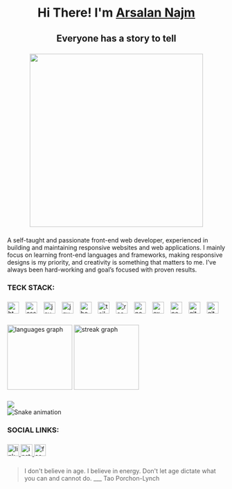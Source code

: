 <h1 align="center">Hi There! I'm <a href="https://arsalan-najm.web.app/"><u>Arsalan Najm</u></a></h1>

###

<h2 align="center">Everyone has a story to tell</h2>

###

<p align="left"></p>

###

<div align="center">
  <img height="400" src="https://user-images.githubusercontent.com/64060848/106156698-7ecd2500-619f-11eb-9701-7eafd0bc3acb.JPEG"  />
</div>

###

<p align="left">A self-taught and passionate front-end web developer, experienced in building and maintaining responsive websites and web applications. I mainly focus on learning front-end languages and frameworks, making responsive designs is my priority, and creativity is something that matters to me. I’ve always been hard-working and goal’s focused with proven results.</p>

###

<h3 align="left">TECK STACK:</h3>

###

<div align="left">
  <img src="https://img.shields.io/badge/HTML5-E34F26?logo=html5&logoColor=white&style=for-the-badge" height="27" alt="html5 logo"  />
  <img width="7" />
  <img src="https://img.shields.io/badge/CSS3-1572B6?logo=css3&logoColor=white&style=for-the-badge" height="27" alt="css3 logo"  />
  <img width="7" />
  <img src="https://img.shields.io/badge/JavaScript-F7DF1E?logo=javascript&logoColor=black&style=for-the-badge" height="27" alt="javascript logo"  />
  <img width="7" />
  <img src="https://img.shields.io/badge/jQuery-0769AD?logo=jquery&logoColor=white&style=for-the-badge" height="27" alt="jquery logo"  />
  <img width="7" />
  <img src="https://img.shields.io/badge/Bootstrap-7952B3?logo=bootstrap&logoColor=white&style=for-the-badge" height="27" alt="bootstrap logo"  />
  <img width="7" />
  <img src="https://img.shields.io/badge/Tailwind CSS-06B6D4?logo=tailwindcss&logoColor=black&style=for-the-badge" height="27" alt="tailwindcss logo"  />
  <img width="7" />
  <img src="https://img.shields.io/badge/React-61DAFB?logo=react&logoColor=black&style=for-the-badge" height="27" alt="react logo"  />
  <img width="7" />
  <img src="https://img.shields.io/badge/Node.js-339933?logo=nodedotjs&logoColor=white&style=for-the-badge" height="27" alt="nodejs logo"  />
  <img width="7" />
  <img src="https://img.shields.io/badge/Express-000000?logo=express&logoColor=white&style=for-the-badge" height="27" alt="express logo"  />
  <img width="7" />
  <img src="https://img.shields.io/badge/Next.js-000000?logo=nextdotjs&logoColor=white&style=for-the-badge" height="27" alt="nextjs logo"  />
  <img width="7" />
  <img src="https://img.shields.io/badge/Git-F05032?logo=git&logoColor=white&style=for-the-badge" height="27" alt="git logo"  />
  <img width="7" />
  <img src="https://img.shields.io/badge/GitHub-181717?logo=github&logoColor=white&style=for-the-badge" height="27" alt="github logo"  />
</div>

###

<div align="left">
  <img src="https://github-readme-stats.vercel.app/api/top-langs?username=Arsalan-Najm&locale=en&hide_title=false&layout=compact&card_width=320&langs_count=5&theme=react&hide_border=false&order=2" height="150" alt="languages graph"  />
  <img src="https://streak-stats.demolab.com?user=Arsalan-Najm&locale=en&mode=weekly&theme=react&hide_border=false&border_radius=5&order=3" height="150" alt="streak graph"  />
</div>

###

<img align="left" src="https://profile-counter.glitch.me/Arsalan-Najm/count.svg?"  />

###

<br clear="both">

<img src="https://raw.githubusercontent.com/Arsalan-Najm/Arsalan-Najm/output/snake.svg" alt="Snake animation" />

###

<h3 align="left">SOCIAL LINKS:</h3>

###

<div align="left">
  <a href="https://www.linkedin.com/in/arsalan-najm/" target="_blank">
    <img src="https://img.shields.io/static/v1?message=LinkedIn&logo=linkedin&label=&color=0077B5&logoColor=white&labelColor=&style=for-the-badge" height="27" alt="linkedin logo"  />
  </a>
  <a href="https://www.instagram.com/arsalan_najm" target="_blank">
    <img src="https://img.shields.io/static/v1?message=Instagram&logo=instagram&label=&color=E4405F&logoColor=white&labelColor=&style=for-the-badge" height="27" alt="instagram logo"  />
  </a>
  <a href="https://www.facebook.com/arsalan.najm.56" target="_blank">
    <img src="https://img.shields.io/static/v1?message=Facebook&logo=facebook&label=&color=1877F2&logoColor=white&labelColor=&style=for-the-badge" height="27" alt="facebook logo"  />
  </a>
</div>

###
>I don't believe in age. I believe in energy. Don't let age dictate what you can and cannot do. ___ Tao Porchon-Lynch
